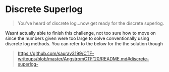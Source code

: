 # Discrete Superlog
> You've heard of discrete log...now get ready for the discrete superlog.

Wasnt actually able to finish this challenge, not too sure how to move on since the numbers given were too large to solve conventionally using discrete log methods.
You can refer to the below for the the solution though

> https://github.com/saurav3199/CTF-writeups/blob/master/AngstromCTF'20/README.md#discrete-superlog-